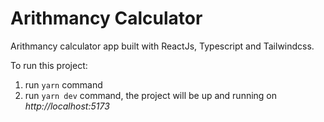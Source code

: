# Arithmancy Calculator

Arithmancy calculator app built with ReactJs, Typescript and Tailwindcss.

To run this project:

1. run `yarn` command
2. run `yarn dev` command, the project will be up and running on _http://localhost:5173_
